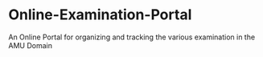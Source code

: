 # Online-Examination-Portal
An Online Portal for organizing and tracking the various examination in the AMU Domain
